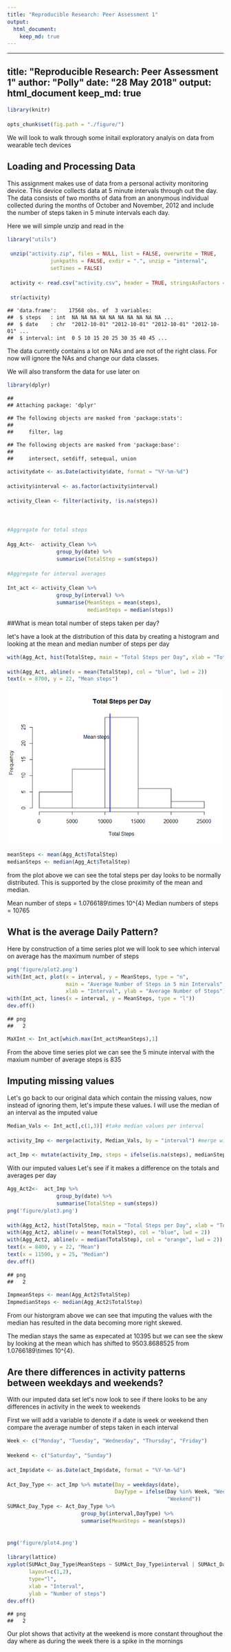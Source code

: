 ```yaml
---
title: "Reproducible Research: Peer Assessment 1"
output: 
  html_document:
    keep_md: true
---
```


---
title: "Reproducible Research: Peer Assessment 1"
author: "Polly"
date: "28 May 2018"
output: html_document
  keep_md: true
---


```r
library(knitr)

opts_chunk$set(fig.path = "./figure/")
```

We will look to walk through some initail exploratory analyis on data from wearable tech
devices


## Loading and Processing Data

This assignment makes use of data from a personal activity monitoring device. 
This device collects data at 5 minute intervals through out the day. The data 
consists of two months of data from an anonymous individual collected during the
months of October and November, 2012 and include the number of steps taken in 5 
minute intervals each day.



Here we will simple unzip and read in the 



```r
library("utils")

 unzip("activity.zip", files = NULL, list = FALSE, overwrite = TRUE,
              junkpaths = FALSE, exdir = ".", unzip = "internal",
              setTimes = FALSE)

 activity <- read.csv("activity.csv", header = TRUE, stringsAsFactors = FALSE) 
 
 str(activity)
```

```
## 'data.frame':	17568 obs. of  3 variables:
##  $ steps   : int  NA NA NA NA NA NA NA NA NA NA ...
##  $ date    : chr  "2012-10-01" "2012-10-01" "2012-10-01" "2012-10-01" ...
##  $ interval: int  0 5 10 15 20 25 30 35 40 45 ...
```

The data currently contains a lot on NAs and are not of the right class. For now
will ignore the NAs and change our data classes.

We will also transform the data for use later on


```r
library(dplyr)
```

```
## 
## Attaching package: 'dplyr'
```

```
## The following objects are masked from 'package:stats':
## 
##     filter, lag
```

```
## The following objects are masked from 'package:base':
## 
##     intersect, setdiff, setequal, union
```

```r
activitydate <- as.Date(activity$date, format = "%Y-%m-%d")

activity$interval <- as.factor(activity$interval)

activity_Clean <- filter(activity, !is.na(steps))



#Aggregate for total steps

Agg_Act<-  activity_Clean %>%
                group_by(date) %>%
                summarise(TotalStep = sum(steps))

#Aggregate for interval averages

Int_act <- activity_Clean %>%
                group_by(interval) %>%
                summarise(MeanSteps = mean(steps),
                          medianSteps = median(steps))
```

##What is mean total number of steps taken per day?

let's have a look at the distribution of this data by creating a histogram
and looking at the mean and median number of steps per day



```r
with(Agg_Act, hist(TotalStep, main = "Total Steps per Day", xlab = "Total Steps"))

with(Agg_Act, abline(v = mean(TotalStep), col = "blue", lwd = 2))
text(x = 8700, y = 22, "Mean steps")
```

![](./figure/histogram-1.png)<!-- -->

```r
meanSteps <- mean(Agg_Act$TotalStep)
medianSteps <- median(Agg_Act$TotalStep)
```

from the plot above we can see the total steps per day looks to be normally 
distributed. This is supported by the close proximity of the mean and median. 

Mean number of steps = 1.0766189\times 10^{4}
Median numbers of steps = 10765


## What is the average Daily Pattern?

Here by construction of a time series plot we will look to see which interval
on average has the maximum number of steps 



```r
png('figure/plot2.png')
with(Int_act, plot(x = interval, y = MeanSteps, type = "n",
                   main = "Average Number of Steps in 5 min Intervals",
                   xlab = "Interval", ylab = "Average Number of Steps"))
with(Int_act, lines(x = interval, y = MeanSteps, type = "l"))
dev.off()
```

```
## png 
##   2
```

```r
MaXInt <- Int_act[which.max(Int_act$MeanSteps),1]
```

From the above time series plot we can see the 5 minute interval with the maxium
number of average steps is 835 



## Imputing missing values

Let's go back to our original data which contain the missing values, now instead
of ignoring them, let's impute these values. I will use the median of an interval 
as the imputed value


```r
Median_Vals <- Int_act[,c(1,3)] #take median values per interval

activity_Imp <- merge(activity, Median_Vals, by = "interval") #merge with orig data

act_Imp <- mutate(activity_Imp, steps = ifelse(is.na(steps), medianSteps, steps)) 
```

With our imputed values Let's see if it makes a difference on the totals and 
averages per day



```r
Agg_Act2<-  act_Imp %>%
                group_by(date) %>%
                summarise(TotalStep = sum(steps))
png('figure/plot3.png')

with(Agg_Act2, hist(TotalStep, main = "Total Steps per Day", xlab = "Total Steps"))
with(Agg_Act2, abline(v = mean(TotalStep), col = "blue", lwd = 2))
with(Agg_Act2, abline(v = median(TotalStep), col = "orange", lwd = 2))
text(x = 8400, y = 22, "Mean")
text(x = 11500, y = 25, "Median")
dev.off()
```

```
## png 
##   2
```

```r
ImpmeanSteps <- mean(Agg_Act2$TotalStep)
ImpmedianSteps <- median(Agg_Act2$TotalStep)
```

From our historgram above we can see that imputing the values with the median
has resulted in the data becoming more right skewed.

The median stays the same as expecated at 10395 but we can see the 
skew by looking at the mean which has shifted to 9503.8688525 from 
1.0766189\times 10^{4}. 



## Are there differences in activity patterns between weekdays and weekends?

With our imputed data set let's now look to see if there looks to be any 
differences in activity in the week to weekends

First we will add a variable to denote if a date is week or weekend then compare
the average number of steps taken in each interval



```r
Week <- c("Monday", "Tuesday", "Wednesday", "Thursday", "Friday")

Weekend <- c("Saturday", "Sunday")

act_Imp$date <- as.Date(act_Imp$date, format = "%Y-%m-%d")

Act_Day_Type <- act_Imp %>% mutate(Day = weekdays(date), 
                                   DayType = ifelse(Day %in% Week, "Week", 
                                                    "Weekend"))
SUMAct_Day_Type <- Act_Day_Type %>%
                        group_by(interval,DayType) %>%
                        summarise(MeanSteps = mean(steps))


png('figure/plot4.png')

library(lattice) 
xyplot(SUMAct_Day_Type$MeanSteps ~ SUMAct_Day_Type$interval | SUMAct_Day_Type$DayType, 
       layout=c(1,2), 
       type="l",
       xlab = "Interval",
       ylab = "Number of steps")
dev.off()
```

```
## png 
##   2
```

Our plot shows that activity at the weekend is more constant throughout the day
where as during the week there is a spike in the mornings
